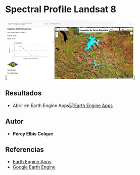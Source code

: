 # Spectral Profile Landsat 8
[<img src="https://raw.githubusercontent.com/percyelbis/Spectral_Profile_Landsat_8/master/sp_landsat8.png" width ="400" hight = "500" alt="Spectral profile"/>]


## Resultados
* Abrir en Earth Engine Apps[<img src="https://colab.research.google.com/img/colab_favicon.ico" width ="30" hight = "40" alt="Earth Engine Apps"/>](https://torchi_12.users.earthengine.app/view/spectralprofile)
## Autor

* **Percy Elbis Colque**

## Referencias
* [Earth Engine Apps](https://www.earthengine.app/)
* [Google Earth Engine](https://earthengine.google.com/)

